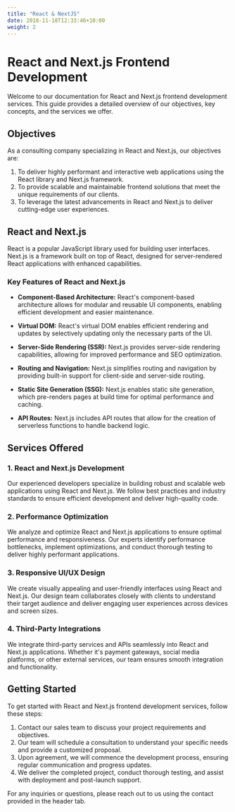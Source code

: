 ```yaml
---
title: "React & NextJS"
date: 2018-11-18T12:33:46+10:00
weight: 2
---
```


# React and Next.js Frontend Development

Welcome to our documentation for React and Next.js frontend development services. This guide provides a detailed overview of our objectives, key concepts, and the services we offer.

## Objectives

As a consulting company specializing in React and Next.js, our objectives are:

1. To deliver highly performant and interactive web applications using the React library and Next.js framework.
2. To provide scalable and maintainable frontend solutions that meet the unique requirements of our clients.
3. To leverage the latest advancements in React and Next.js to deliver cutting-edge user experiences.

## React and Next.js

React is a popular JavaScript library used for building user interfaces. Next.js is a framework built on top of React, designed for server-rendered React applications with enhanced capabilities.

### Key Features of React and Next.js

- **Component-Based Architecture:** React's component-based architecture allows for modular and reusable UI components, enabling efficient development and easier maintenance.

- **Virtual DOM:** React's virtual DOM enables efficient rendering and updates by selectively updating only the necessary parts of the UI.

- **Server-Side Rendering (SSR):** Next.js provides server-side rendering capabilities, allowing for improved performance and SEO optimization.

- **Routing and Navigation:** Next.js simplifies routing and navigation by providing built-in support for client-side and server-side routing.

- **Static Site Generation (SSG):** Next.js enables static site generation, which pre-renders pages at build time for optimal performance and caching.

- **API Routes:** Next.js includes API routes that allow for the creation of serverless functions to handle backend logic.

## Services Offered

### 1. React and Next.js Development

Our experienced developers specialize in building robust and scalable web applications using React and Next.js. We follow best practices and industry standards to ensure efficient development and deliver high-quality code.

### 2. Performance Optimization

We analyze and optimize React and Next.js applications to ensure optimal performance and responsiveness. Our experts identify performance bottlenecks, implement optimizations, and conduct thorough testing to deliver highly performant applications.

### 3. Responsive UI/UX Design

We create visually appealing and user-friendly interfaces using React and Next.js. Our design team collaborates closely with clients to understand their target audience and deliver engaging user experiences across devices and screen sizes.

### 4. Third-Party Integrations

We integrate third-party services and APIs seamlessly into React and Next.js applications. Whether it's payment gateways, social media platforms, or other external services, our team ensures smooth integration and functionality.

## Getting Started

To get started with React and Next.js frontend development services, follow these steps:

1. Contact our sales team to discuss your project requirements and objectives.
2. Our team will schedule a consultation to understand your specific needs and provide a customized proposal.
3. Upon agreement, we will commence the development process, ensuring regular communication and progress updates.
4. We deliver the completed project, conduct thorough testing, and assist with deployment and post-launch support.

For any inquiries or questions, please reach out to us using the contact provided in the header tab.

